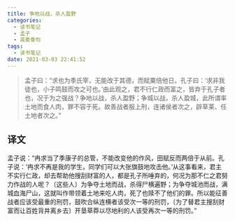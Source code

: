 ```yaml
---
title: 争地以战，杀人盈野
categories:
  - 读书笔记
  - 孟子
  - 高娄章句
tags:
  - 读书笔记
date: 2021-03-03 22:41:52
---
```

> 孟子曰：“求也为季氏宰，无能改于其德，而赋粟倍他日。孔子曰：‘求非我徒也，小子鸣鼓而攻之可也。’由此观之，君不行仁政而富之，皆弃于孔子者也，况于为之强战？争地以战，杀人盈野；争城以战，杀人盈城，此所谓率土地而食人肉，罪不容于死。故善战者服上刑，连诸侯者次之，辟草莱、任土地者次之。”

## 译文

孟子说：“冉求当了季康子的总管，不能改变他的作风，田赋反而两倍于从前。孔子说：‘冉求不再是我的学生，同学们可以大张旗鼓地攻击他。’从这事看来，君主不实行仁政，却去帮助他搜刮财富的人，都是孔子所唾弃的，何况为那不仁之君努力作战的人呢？〔这些人〕为争夺土地而战，杀得尸横遍野；为争夺城池而战，满城血海尸山，这就叫作带领着土地来吃人肉，死了也赎不了他们的罪。所以能征善战者应该受最重的刑罚，鼓吹合纵连横者该受次一等的刑罚，〔为了替君主搜刮财富而让百姓背井离乡去〕开垦草莽以尽地利的人该受再次一等的刑罚。”
<!--more-->